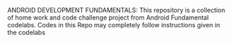 ANDROID DEVELOPMENT FUNDAMENTALS:
This repository is a collection of home work and code challenge project from Android Fundamental codelabs.
 Codes in this Repo may completely follow instructions given in the codelabs
